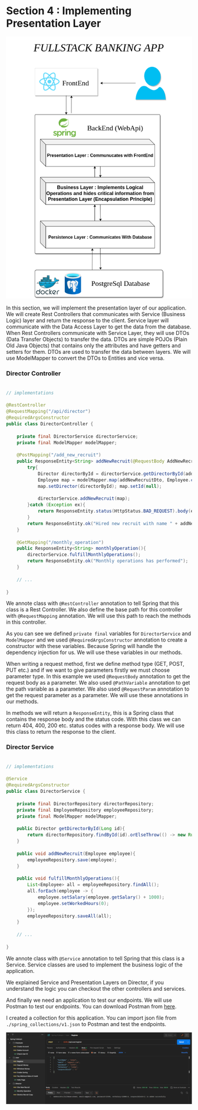 # Section 4 : Implementing Presentation Layer

![alt text](/drawio/fullstack.png)

In this section, we will implement the presentation layer of our application. We will create Rest Controllers that communicates with Service (Business Logic) layer and return the response to the client. Service layer will communicate with the Data Access Layer to get the data from the database.
When Rest Controllers communicate with Service Layer, they will use DTOs (Data Transfer Objects) to transfer the data. DTOs are simple POJOs (Plain Old Java Objects) that contains only the attributes and have getters and setters for them. DTOs are used to transfer the data between layers. We will use ModelMapper to convert the DTOs to Entities and vice versa.

### Director Controller
```java

// implementations

@RestController
@RequestMapping("/api/director")
@RequiredArgsConstructor
public class DirectorController {

    private final DirectorService directorService;
    private final ModelMapper modelMapper;

    @PostMapping("/add_new_recruit")
    public ResponseEntity<String> addNewRecruit(@RequestBody AddNewRecruitDto addNewRecruitDto){
        try{
            Director directorById = directorService.getDirectorById(addNewRecruitDto.getDirectorId());
            Employee map = modelMapper.map(addNewRecruitDto, Employee.class);
            map.setDirector(directorById); map.setId(null);

            directorService.addNewRecruit(map);
        }catch (Exception ex){
            return ResponseEntity.status(HttpStatus.BAD_REQUEST).body(ex.getMessage());
        }
        return ResponseEntity.ok("Hired new recruit with name " + addNewRecruitDto.getFullName());
    }

    @GetMapping("/monthly_operation")
    public ResponseEntity<String> monthlyOperation(){
        directorService.fulfillMonthlyOperations();
        return ResponseEntity.ok("Monthly operations has performed");
    }

    // ...

}

```

We annote class with `@RestController` annotation to tell Spring that this class is a Rest Controller. We also define the base path for this controller with `@RequestMapping` annotation. We will use this path to reach the methods in this controller.

As you can see we defined `private final` variables for `DirectorService` and `ModelMapper` and we used `@RequiredArgsConstructor` annotation to create a constructor with these variables. Because Spring will handle the dependency injection for us. We will use these variables in our methods. 

When writing a request method, first we define method type (GET, POST, PUT etc.) and if we want to give parameters firstly we must choose parameter type. In this example we used `@RequestBody` annotation to get the request body as a parameter. We also used `@PathVariable` annotation to get the path variable as a parameter. We also used `@RequestParam` annotation to get the request parameter as a parameter. We will use these annotations in our methods.

In methods we will return a `ResponseEntity`, this is a Spring class that contains the response body and the status code. With this class we can return 404, 400, 200 etc. status codes with a response body. We will use this class to return the response to the client.

### Director Service
```java

// implementations

@Service
@RequiredArgsConstructor
public class DirectorService {

    private final DirectorRepository directorRepository;
    private final EmployeeRepository employeeRepository;
    private final ModelMapper modelMapper;

    public Director getDirectorById(Long id){
        return directorRepository.findById(id).orElseThrow(() -> new RuntimeException("Director not found"));
    }

    public void addNewRecruit(Employee employee){
        employeeRepository.save(employee);
    }

    public void fulfillMonthlyOperations(){
        List<Employee> all = employeeRepository.findAll();
        all.forEach(employee -> {
            employee.setSalary(employee.getSalary() + 1000);
            employee.setWorkedHours(0);
        });
        employeeRepository.saveAll(all);
    }

    // ...

}

```

We annote class with `@Service` annotation to tell Spring that this class is a Service. Service classes are used to implement the business logic of the application. 

We explained Service and Presentation Layers on Director, if you understand the logic you can checkout the other controllers and services.

And finally we need an application to test our endpoints. We will use Postman to test our endpoints. You can download Postman from [here](https://www.postman.com/downloads/).

I created a collection for this application. You can import json file from `./spring_collections/v1.json` to Postman and test the endpoints.

![alt text](/drawio/postman_spring.png)


